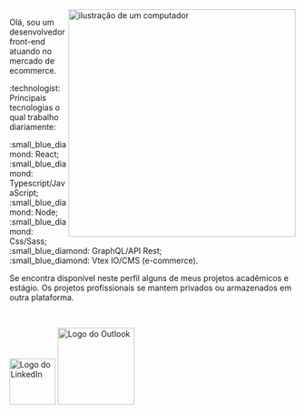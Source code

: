 <!-- <div align="center">
  <a href="https://github.com/MarceloAugustoMonteiro">
  <img height="180em" src="https://github-readme-stats.vercel.app/api/top-langs/?username=marceloaugustomonteiro&layout=compact&langs_count=7&theme=dracula"/>
</div> -->

<img src="https://raw.githubusercontent.com/MicaelliMedeiros/micaellimedeiros/master/image/computer-illustration.png" alt="ilustração de um computador" min-width="400px" max-width="400px" width="400px" align="right">

<p align="left">
  Olá, sou um desenvolvedor front-end atuando no mercado de ecommerce. 
</p>

<p align="left">
  :technologist: Principais tecnologias o qual trabalho diariamente:
</p>
<p align="left">
  :small_blue_diamond: React; <br>
  :small_blue_diamond: Typescript/JavaScript; <br>
  :small_blue_diamond: Node; <br>
  :small_blue_diamond: Css/Sass; <br>
  :small_blue_diamond: GraphQL/API Rest; <br>
  :small_blue_diamond: Vtex IO/CMS (e-commerce). <br>
</p>

<p align="left">
  Se encontra disponível neste perfil alguns de meus projetos acadêmicos e estágio. Os projetos profissionais se mantem privados ou armazenados em outra plataforma.
</p>

<br>

<p align="left">
  <a href="https://www.linkedin.com/in/marceloamonteiro/" target="_blank" title="LinkedIn">
  <img src="https://img.shields.io/badge/LinkedIn-0A66C2?logo=linkedin&logoColor=white&style=for-the-badge" width="81" alt="Logo do LinkedIn" /></a>
  <a href="mailto:marceelomonteeiro@hotmail.com" title="Outlook">
  <img src="https://img.shields.io/badge/Microsoft_Outlook-0078D4?logo=microsoft-outlook&logoColor=white&style=for-the-badge" width="135" alt="Logo do Outlook" /></a>
</p>

<!--<div style="display: inline_block;">
  <br>
  <img alt="JavaScript" height="30" width="40" src="https://raw.githubusercontent.com/devicons/devicon/master/icons/javascript/javascript-plain.svg">
  <img alt="Typescript" height="30" width="40" src="https://raw.githubusercontent.com/devicons/devicon/master/icons/typescript/typescript-plain.svg"> 
  <img alt="Java" height="37" width="47" src="https://cdn.jsdelivr.net/gh/devicons/devicon/icons/java/java-original-wordmark.svg">
  <img alt="React" height="30" width="40" src="https://raw.githubusercontent.com/devicons/devicon/master/icons/react/react-original.svg">
  <img alt="GraphQL" height="40" width="40" src="https://raw.githubusercontent.com/graphql/graphql-playground/main/packages/graphql-playground-electron/static/icons/icon.ico">
  <img alt="HTML" height="30" width="40" src="https://raw.githubusercontent.com/devicons/devicon/master/icons/html5/html5-original.svg">
  <img alt="CSS" height="30" width="40" src="https://raw.githubusercontent.com/devicons/devicon/master/icons/css3/css3-original.svg">
</div> -->
